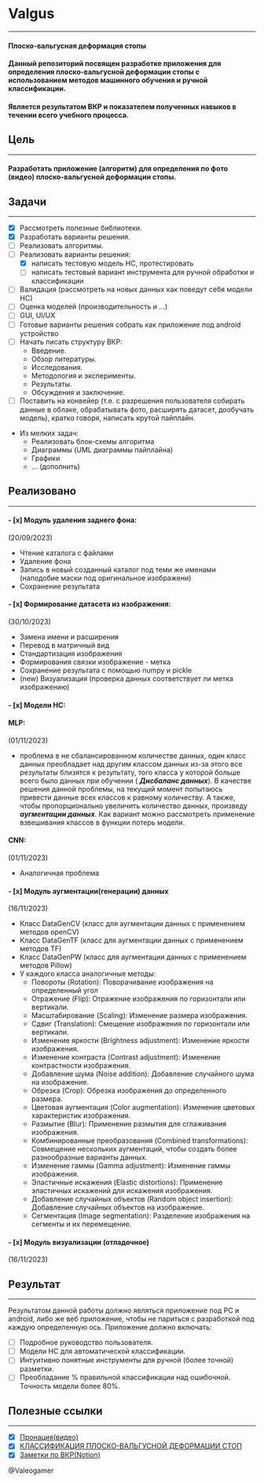 # Valgus

___

#### Плоско-вальгусная деформация стопы
#### Данный репозиторий посвящен разработке приложения для определения плоско-вальгусной деформации стопы с использованием методов машинного обучения и ручной классификации.
#### Является результатом ВКР и показателем полученных навыков в течении всего учебного процесса.

## Цель

___
#### Разработать приложение (алгоритм) для определения по фото (видео) плоско-вальгусной деформации стопы.

## Задачи

___

- [x] Рассмотреть полезные библиотеки.
- [x] Разработать варианты решения.
- [ ] Реализовать алгоритмы.
- [ ] Реализовать варианты решения:
    - [x] написать тестовую модель НС, протестировать
    - [ ] написать тестовый вариант инструмента для ручной обработки и классификации
- [ ] Валидация (рассмотреть на новых данных как поведут себя модели НС)
- [ ] Оценка моделей (производительность и ...)
- [ ] GUI, UI/UX
- [ ] Готовые варианты решения собрать как приложение под android устройство
- [ ] Начать писать структуру ВКР:
    - Введение.
    - Обзор литературы.
    - Исследования.
    - Методология и эксперименты.
    - Результаты.
    - Обсуждения и заключение.
- [ ] Поставить на конвейер (т.е. с разрешения пользователя собирать данные в облаке, обрабатывать фото,
  расширять датасет, дообучать модель), кратко говоря, написать крутой пайплайн.
- Из мелких задач:
  - Реализовать блок-схемы алгоритма
  - Диаграммы (UML диаграммы пайплайна)
  - Графики
  - ... (дополнить)

## Реализовано

___

#### - [x] Модуль удаления заднего фона:
  (20/09/2023)
  - Чтение каталога с файлами
  - Удаление фона
  - Запись в новый созданный каталог под теми же именами (наподобие маски под оригинальное изображени)
  - Сохранение результата
#### - [x] Формирование датасета из изображения:
  (30/10/2023)
  - Замена имени и расширения
  - Перевод в матричный вид
  - Стандартизация изображения
  - Формирования связки изображение - метка
  - Сохранение результата с помощью numpy и pickle
  - (new) Визуализация (проверка данных соответствует ли метка изображению)
#### - [x] Модели НС:
  #### MLP:
  (01/11/2023)
  - проблема в не сбалансированном количестве данных, один класс данных преобладает над другим классом данных
    из-за этого все результаты близятся к результату, того класса у которой больше всего было данных при обучении (
    *__Дисбаланс данных__*).
    В качестве решения данной проблемы, на текущий момент попытаюсь привести данные всех классов к равному количеству.
    А также, чтобы пропорционально увеличить количество данных, произведу *__аугментации данных__*.
    Как вариант можно рассмотреть применение взвешивания классов в функции потерь модели.
  #### CNN: 
  (01/11/2023)
  - Аналогичная проблема
#### - [x] Модуль аугментации(генерации) данных
  (16/11/2023)
  - Класс DataGenCV (класс для аугментации данных с применением методов openCV)
  - Класс DataGenTF (класс для аугментации данных с применением методов TF)
  - Класс DataGenPW (класс для аугментации данных с применением методов Pillow)
  - У каждого класса аналогичные методы:
    - Повороты (Rotation): Поворачивание изображения на определенный угол
    - Отражение (Flip): Отражение изображения по горизонтали или вертикали.
    - Масштабирование (Scaling): Изменение размера изображения.
    - Сдвиг (Translation): Смещение изображения по горизонтали или вертикали.
    - Изменение яркости (Brightness adjustment): Изменение яркости изображения.
    - Изменение контраста (Contrast adjustment): Изменение контрастности изображения.
    - Добавление шума (Noise addition): Добавление случайного шума на изображение.
    - Обрезка (Crop): Обрезка изображения до определенного размера.
    - Цветовая аугментация (Color augmentation): Изменение цветовых характеристик изображения.
    - Размытие (Blur): Применение размытия для сглаживания изображения.
    - Комбинированные преобразования (Combined transformations): Совмещение нескольких аугментаций, чтобы создать более разнообразные варианты данных.
    - Изменение гаммы (Gamma adjustment): Изменение гаммы изображения.
    - Эластичные искажения (Elastic distortions): Применение эластичных искажений для искажения изображения.
    - Добавление случайных объектов (Random object insertion): Добавление случайных объектов на изображение.
    - Сегментация (Image segmentation): Разделение изображения на сегменты и их перемещение.


#### - [x] Модуль  визуализации (отладочное)
  (16/11/2023)

## Результат
___
  Результатом данной работы должно являться приложение под PC и android, либо же веб приложение, 
  чтобы не париться с разработкой под каждую определенную ось.
  Приложение должно включать:
- [ ] Подробное руководство пользователя.
- [ ] Модели НС для автоматической классификации.
- [ ] Интуитивно понятные инструменты для ручной (более точной) разметки.
- [ ] Преобладание % правильной классификации над ошибочной. Точность модели более 80%.

## Полезные ссылки

___

- [x] [Пронация(видео)](https://youtu.be/7ec8YnKBCt0?si=XBUyKiy460pbOQat)
- [x] [КЛАССИФИКАЦИЯ ПЛОСКО-ВАЛЬГУСНОЙ ДЕФОРМАЦИИ СТОП](http://vestnik.krsu.edu.kg/archive/15/1139)
- [x] [Заметки по ВКР(Notion)](https://www.notion.so/valeogamer/6b1b24f878ef4167a9469d566dcf8406)

@Valeogamer
